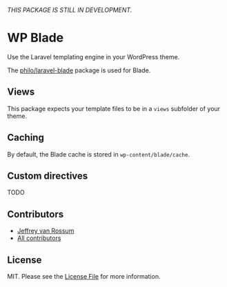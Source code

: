 _THIS PACKAGE IS STILL IN DEVELOPMENT._

# WP Blade
Use the Laravel templating engine in your WordPress theme.

The [philo/laravel-blade](https://github.com/PhiloNL/Laravel-Blade) package is used for Blade.

## Views
This package expects your template files to be in a `views` subfolder of your theme.

## Caching
By default, the Blade cache is stored in `wp-content/blade/cache`.

## Custom directives
TODO

## Contributors
* [Jeffrey van Rossum](https://github.com/jeffreyvr)
* [All contributors](https://github.com/jeffreyvr/wp-settings/graphs/contributors)

## License
MIT. Please see the [License File](/LICENSE) for more information.
